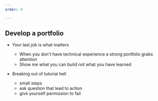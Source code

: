 ```yaml
---
order: 4

---
```


## Develop a portfolio

- Your last job is what matters
    - When you don't have technical experience a strong portfolio grabs attention
    - Show me what you can build not what you have learned

- Breaking out of tutorial hell
  - small steps
  - ask question that lead to action
  - give yourself permission to fail
